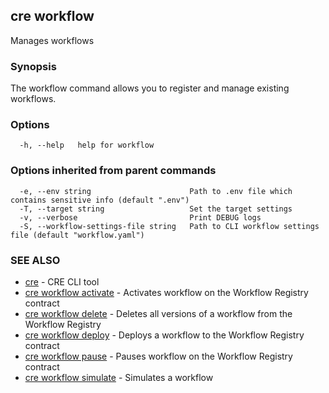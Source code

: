 ## cre workflow

Manages workflows

### Synopsis

The workflow command allows you to register and manage existing workflows.

### Options

```
  -h, --help   help for workflow
```

### Options inherited from parent commands

```
  -e, --env string                      Path to .env file which contains sensitive info (default ".env")
  -T, --target string                   Set the target settings
  -v, --verbose                         Print DEBUG logs
  -S, --workflow-settings-file string   Path to CLI workflow settings file (default "workflow.yaml")
```

### SEE ALSO

* [cre](cre.md)	 - CRE CLI tool
* [cre workflow activate](cre_workflow_activate.md)	 - Activates workflow on the Workflow Registry contract
* [cre workflow delete](cre_workflow_delete.md)	 - Deletes all versions of a workflow from the Workflow Registry
* [cre workflow deploy](cre_workflow_deploy.md)	 - Deploys a workflow to the Workflow Registry contract
* [cre workflow pause](cre_workflow_pause.md)	 - Pauses workflow on the Workflow Registry contract
* [cre workflow simulate](cre_workflow_simulate.md)	 - Simulates a workflow

